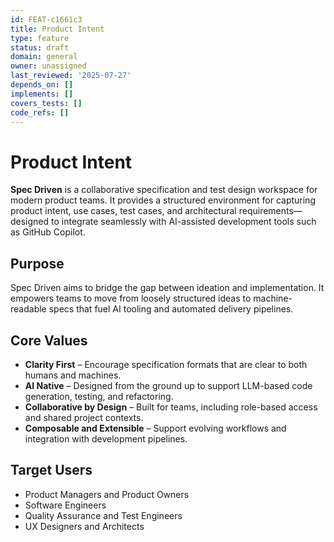 ```yaml
---
id: FEAT-c1661c3
title: Product Intent
type: feature
status: draft
domain: general
owner: unassigned
last_reviewed: '2025-07-27'
depends_on: []
implements: []
covers_tests: []
code_refs: []
---
```

# Product Intent

**Spec Driven** is a collaborative specification and test design workspace for modern product teams. It provides a structured environment for capturing product intent, use cases, test cases, and architectural requirements—designed to integrate seamlessly with AI-assisted development tools such as GitHub Copilot.

## Purpose

Spec Driven aims to bridge the gap between ideation and implementation. It empowers teams to move from loosely structured ideas to machine-readable specs that fuel AI tooling and automated delivery pipelines.

## Core Values

- **Clarity First** – Encourage specification formats that are clear to both humans and machines.
- **AI Native** – Designed from the ground up to support LLM-based code generation, testing, and refactoring.
- **Collaborative by Design** – Built for teams, including role-based access and shared project contexts.
- **Composable and Extensible** – Support evolving workflows and integration with development pipelines.

## Target Users

- Product Managers and Product Owners
- Software Engineers
- Quality Assurance and Test Engineers
- UX Designers and Architects

